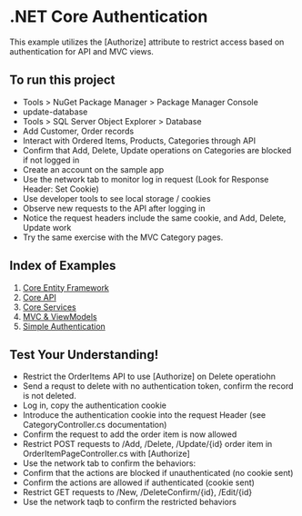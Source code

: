 # .NET Core Authentication
This example utilizes the \[Authorize\] attribute to restrict access based on authentication for API and MVC views.

## To run this project
- Tools > NuGet Package Manager > Package Manager Console
- update-database
- Tools > SQL Server Object Explorer > Database
- Add Customer, Order records
- Interact with Ordered Items, Products, Categories through API
- Confirm that Add, Delete, Update operations on Categories are blocked if not logged in
- Create an account on the sample app
- Use the network tab to monitor log in request (Look for Response Header: Set Cookie)
- Use developer tools to see local storage / cookies
- Observe new requests to the API after logging in
- Notice the request headers include the same cookie, and Add, Delete, Update work
- Try the same exercise with the MVC Category pages.

## Index of Examples
1. [Core Entity Framework](https://github.com/christinebittle/CoreEntityFramework)
2. [Core API](https://github.com/christinebittle/CoreAPI)
3. [Core Services](https://github.com/christinebittle/CoreServices)
4. [MVC & ViewModels](https://github.com/christinebittle/OnlineStore)
5. [Simple Authentication](https://github.com/christinebittle/OnlineStore/tree/Authentication1)

## Test Your Understanding!
- Restrict the OrderItems API to use \[Authorize\] on Delete operatiohn
- Send a requst to delete with no authentication token, confirm the record is not deleted.
- Log in, copy the authentication cookie
- Introduce the authentication cookie into the request Header (see CategoryController.cs documentation)
- Confirm the request to add the order item is now allowed
- Restrict POST requests to /Add, /Delete, /Update/\{id\} order item in OrderItemPageController.cs with \[Authorize\]
- Use the network tab to confirm the behaviors:
- Confirm that the actions are blocked if unauthenticated (no cookie sent)
- Confirm the actions are allowed if authenticated (cookie sent)
- Restrict GET requests to /New, /DeleteConfirm/\{id\}, /Edit/\{id\}
- Use the network taqb to confirm the restricted behaviors
